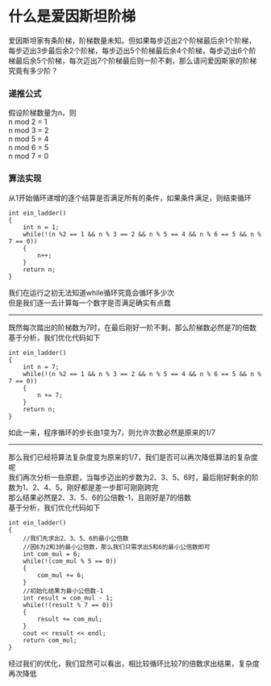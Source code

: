 # 什么是爱因斯坦阶梯
爱因斯坦家有条阶梯，阶梯数量未知。但如果每步迈出2个阶梯最后余1个阶梯，每步迈出3步最后余2个阶梯，每步迈出5个阶梯最后余4个阶梯，每步迈出6个阶梯最后余5个阶梯，每次迈出7个阶梯最后则一阶不剩，那么请问爱因斯家的阶梯究竟有多少阶？  

### 递推公式
假设阶梯数量为n，则  
n mod 2 = 1  
n mod 3 = 2  
n mod 5 = 4  
n mod 6 = 5  
n mod 7 = 0  

### 算法实现
从1开始循环递增的逐个结算是否满足所有的条件，如果条件满足，则结束循环  

	int ein_ladder()
	{
	    int n = 1;
	    while(!(n %2 == 1 && n % 3 == 2 && n % 5 == 4 && n % 6 == 5 && n % 7 == 0))
	    {
	        n++;
	    }
	    return n;
	}

我们在运行之初无法知道while循环究竟会循环多少次  
但是我们逐一去计算每一个数字是否满足确实有点蠢  
***
既然每次踏出的阶梯数为7时，在最后刚好一阶不剩，那么阶梯数必然是7的倍数  
基于分析，我们优化代码如下  

	int ein_ladder()
	{
	    int n = 7;
	    while(!(n %2 == 1 && n % 3 == 2 && n % 5 == 4 && n % 6 == 5 && n % 7 == 0))
	    {
	        n += 7;
	    }
	    return n;
	}

如此一来，程序循环的步长由1变为7，则允许次数必然是原来的1/7  
***
那么我们已经将算法复杂度变为原来的1/7，我们是否可以再次降低算法的复杂度呢  
我们再次分析一些原题，当每步迈出的步数为2、3、5、6时，最后刚好剩余的阶数为1、2、4、5，刚好都是差一步即可刚刚跨完  
那么结果必然是2、3、5、6的公倍数-1，且刚好是7的倍数  
基于分析，我们优化代码如下  

	int ein_ladder()
	{
		//我们先求出2、3、5、6的最小公倍数
		//因6为2和3的最小公倍数，那么我们只需求出5和6的最小公倍数即可
	    int com_mul = 6;
	    while(!(com_mul % 5 == 0))
	    {
	        com_mul += 6;
	    }
	    //初始化结果为最小公倍数-1
	    int result = com_mul - 1;
	    while(!(result % 7 == 0))
	    {
	        result += com_mul;
	    }
	    cout << result << endl;
	    return com_mul;
	}

经过我们的优化，我们显然可以看出，相比较循环比较7的倍数求出结果，复杂度再次降低  


